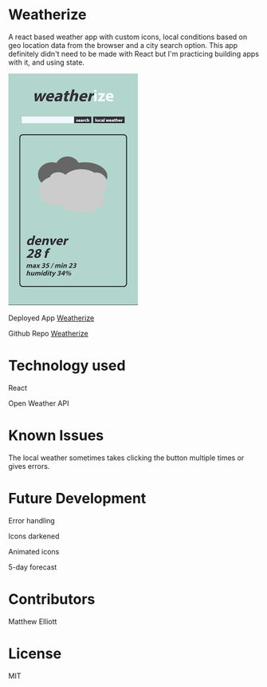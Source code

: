 # Weatherize

A react based weather app with custom icons, local conditions based on geo location data from the browser and a city search option. This app definitely didn't need to be made with React but I'm practicing building apps with it, and using state.

![screenshot](appScreenshot.png)

Deployed App [Weatherize](https://quirky-hermann-a6ee0b.netlify.app/)

Github Repo [Weatherize](https://github.com/MatteoThomas/weather_app_react)

# Technology used

React

Open Weather API

# Known Issues

The local weather sometimes takes clicking the button multiple times or gives errors.

# Future Development

Error handling

Icons darkened

Animated icons

5-day forecast

# Contributors

Matthew Elliott

# License

MIT
